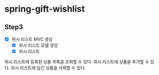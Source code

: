 # spring-gift-wishlist

## Step3

- [x] 위시 리스트 MVC 생성
  - [x] 위시 리스트 모델 생성
  - [x] 위시 리스트 

위시 리스트에 등록된 상품 목록을 조회할 수 있다.
위시 리스트에 상품을 추가할 수 있다.
위시 리스트에 담긴 상품을 삭제할 수 있다.
